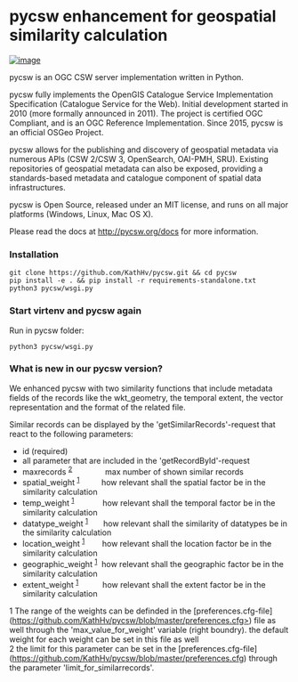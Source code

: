 pycsw enhancement for geospatial similarity calculation
============

[![image](https://travis-ci.org/geopython/pycsw.svg?branch=master)](https://travis-ci.org/geopython/pycsw)

pycsw is an OGC CSW server implementation written in Python.

pycsw fully implements the OpenGIS Catalogue Service Implementation
Specification (Catalogue Service for the Web). Initial development
started in 2010 (more formally announced in 2011). The project is
certified OGC Compliant, and is an OGC Reference Implementation. Since
2015, pycsw is an official OSGeo Project.

pycsw allows for the publishing and discovery of geospatial metadata via
numerous APIs (CSW 2/CSW 3, OpenSearch, OAI-PMH, SRU). Existing
repositories of geospatial metadata can also be exposed, providing a
standards-based metadata and catalogue component of spatial data
infrastructures.

pycsw is Open Source, released under an MIT license, and runs on all
major platforms (Windows, Linux, Mac OS X).

Please read the docs at <http://pycsw.org/docs> for more information.

### Installation

``` sourceCode python
git clone https://github.com/KathHv/pycsw.git && cd pycsw
pip install -e . && pip install -r requirements-standalone.txt
python3 pycsw/wsgi.py
```

### Start virtenv and pycsw again

Run in pycsw folder:

``` sourceCode python
python3 pycsw/wsgi.py
```

### What is new in our pycsw version?
We enhanced pycsw with two similarity functions that include metadata
fields of the records like the wkt\_geometry, the temporal extent, the
vector representation and the format of the related file.

Similar records can be displayed by the 'getSimilarRecords'-request that
react to the following parameters:

  - id (required)
  - all parameter that are included in the 'getRecordById'-request
  - maxrecords <sup>[2](#footnote2)</sup>  &nbsp;&nbsp;&nbsp;&nbsp;&nbsp;&nbsp;&nbsp;&nbsp;&nbsp;&nbsp;&nbsp;&nbsp;&nbsp;  max number of shown similar records
  - spatial\_weight <sup>[1](#footnote1)</sup>  &nbsp;&nbsp;&nbsp;&nbsp;&nbsp;&nbsp;&nbsp;&nbsp;  how relevant shall the spatial factor be in
    the similarity calculation
  - temp\_weight <sup>[1](#footnote1)</sup>  &nbsp;&nbsp;&nbsp;&nbsp;&nbsp;&nbsp;&nbsp;&nbsp;&nbsp;&nbsp;&nbsp;&nbsp;how relevant shall the temporal factor be in the
    similarity calculation
  - datatype\_weight <sup>[1](#footnote1)</sup> &nbsp;&nbsp;&nbsp;&nbsp;&nbsp;&nbsp;how relevant shall the similarity of
    datatypes be in the similarity calculation
  - location\_weight <sup>[1](#footnote1)</sup> &nbsp;&nbsp;&nbsp;&nbsp;&nbsp;&nbsp;&nbsp;how relevant shall the location factor be in
    the similarity calculation
  - geographic\_weight <sup>[1](#footnote1)</sup>&nbsp;&nbsp;how relevant shall the geographic factor be
    in the similarity calculation
  - extent\_weight <sup>[1](#footnote1)</sup> &nbsp;&nbsp;&nbsp;&nbsp;&nbsp;&nbsp;&nbsp;&nbsp;&nbsp; how relevant shall the extent factor be in the
    similarity calculation
    
<a name = "footnote1"> 1 </a> The range of the weights can be definded in the [preferences.cfg-file] (https://github.com/KathHv/pycsw/blob/master/preferences.cfg>) file as well through the 'max_value_for_weight' variable (right boundry).
    the default weight for each weight can be set in this file as well  
<a name = "footnote2"> 2 </a>  the limit for this parameter can be set in the [preferences.cfg-file] (https://github.com/KathHv/pycsw/blob/master/preferences.cfg) through the parameter 'limit_for_similarrecords'.
